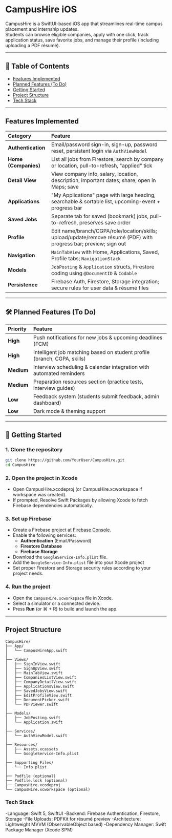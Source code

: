 # CampusHire iOS

CampusHire is a SwiftUI-based iOS app that streamlines real-time campus placement and internship updates.  
Students can browse eligible companies, apply with one click, track application status, save favorite jobs, and manage their profile (including uploading a PDF résumé).

---

## 🚀 Table of Contents

- [Features Implemented](#features-implemented)
- [Planned Features (To Do)](#planned-features-to-do)
- [Getting Started](#getting-started)
- [Project Structure](#project-structure)
- [Tech Stack](#tech-stack)

---

##  Features Implemented

| Category | Feature |
|:--|:--|
| **Authentication** | Email/password sign-in, sign-up, password reset, persistent login via `AuthViewModel` |
| **Home (Companies)** | List all jobs from Firestore, search by company or location, pull-to-refresh, "applied" tick |
| **Detail View** | View company info, salary, location, description, important dates; share; open in Maps; save |
| **Applications** | "My Applications" page with large heading, searchable & sortable list, upcoming-event + progress bar |
| **Saved Jobs** | Separate tab for saved (bookmark) jobs, pull-to-refresh, preserves save order |
| **Profile** | Edit name/branch/CGPA/role/location/skills; upload/update/remove résumé (PDF) with progress bar; preview; sign out |
| **Navigation** | `MainTabView` with Home, Applications, Saved, Profile tabs; `NavigationStack` |
| **Models** | `JobPosting` & `Application` structs, Firestore coding using `@DocumentID` & `Codable` |
| **Persistence** | Firebase Auth, Firestore, Storage integration; secure rules for user data & résumé files |

---

## 🛠 Planned Features (To Do)

| Priority | Feature |
|:--|:--|
| **High** | Push notifications for new jobs & upcoming deadlines (FCM) |
| **High** | Intelligent job matching based on student profile (branch, CGPA, skills) |
| **Medium** | Interview scheduling & calendar integration with automated reminders |
| **Medium** | Preparation resources section (practice tests, interview guides) |
| **Low** | Feedback system (students submit feedback, admin dashboard) |
| **Low** | Dark mode & theming support |

---

## 🏁 Getting Started

### 1. Clone the repository

```bash
git clone https://github.com/YourUser/CampusHire.git
cd CampusHire
```
### 2. Open the project in Xcode
- Open CampusHire.xcodeproj (or CampusHire.xcworkspace if workspace was created).
- If prompted, Resolve Swift Packages by allowing Xcode to fetch Firebase dependencies automatically.

### 3. Set up Firebase

- Create a Firebase project at [Firebase Console](https://console.firebase.google.com/).
- Enable the following services:
  - **Authentication** (Email/Password)
  - **Firestore Database**
  - **Firebase Storage**
- Download the `GoogleService-Info.plist` file.
- Add the `GoogleService-Info.plist` file into your Xcode project    
- Set proper Firestore and Storage security rules according to your project needs.

### 4. Run the project

- Open the `CampusHire.xcworkspace` file in Xcode.
- Select a simulator or a connected device.
- Press **Run** (or ⌘ + R) to build and launch the app.

---

## Project Structure

```plaintext
CampusHire/
├── App/
│   └── CampusHireApp.swift
│
├── Views/
│   ├── SignInView.swift
│   ├── SignUpView.swift
│   ├── MainTabView.swift
│   ├── CompaniesListView.swift
│   ├── CompanyDetailView.swift
│   ├── ApplicationsView.swift
│   ├── SavedJobsView.swift
│   ├── EditProfileView.swift
│   ├── DocumentPicker.swift
│   └── PDFViewer.swift
│
├── Models/
│   ├── JobPosting.swift
│   └── Application.swift
│
├── Services/
│   └── AuthViewModel.swift
│
├── Resources/
│   ├── Assets.xcassets
│   └── GoogleService-Info.plist
│
├── Supporting Files/
│   └── Info.plist
│
├── Podfile (optional)
├── Podfile.lock (optional)
├── CampusHire.xcodeproj
└── CampusHire.xcworkspace (optional)

```

### Tech Stack
-Language: Swift 5, SwiftUI
-Backend: Firebase Authentication, Firestore, Storage
-File Uploads: PDFKit for résumé preview
-Architecture: Lightweight MVVM (ObservableObject based)
-Dependency Manager: Swift Package Manager (Xcode SPM)



